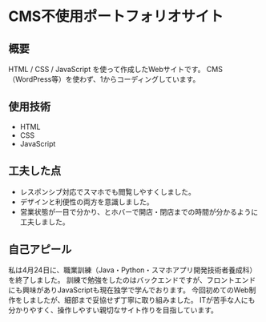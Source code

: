 # CMS不使用ポートフォリオサイト

## 概要
HTML / CSS / JavaScript を使って作成したWebサイトです。
CMS（WordPress等）を使わず、1からコーディングしています。

## 使用技術
- HTML
- CSS
- JavaScript

## 工夫した点
- レスポンシブ対応でスマホでも閲覧しやすくしました。
- デザインと利便性の両方を意識しました。
- 営業状態が一目で分かり、とホバーで開店・閉店までの時間が分かるように工夫しました。

## 自己アピール
私は4月24日に、職業訓練（Java・Python・スマホアプリ開発技術者養成科）を終了しました。
訓練で勉強をしたのはバックエンドですが、フロントエンドにも興味がありJavaScriptも現在独学で学んでおります。
今回初めてのWeb制作をしましたが、細部まで妥協せず丁寧に取り組みました。
ITが苦手な人にも分かりやすく、操作しやすい親切なサイト作りを目指しています。
